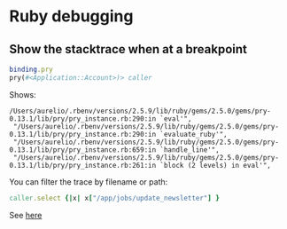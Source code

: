 # Ruby debugging

## Show the stacktrace when at a breakpoint

```rb
binding.pry
pry(#<Application::Account>)> caller
```

Shows:

```
/Users/aurelio/.rbenv/versions/2.5.9/lib/ruby/gems/2.5.0/gems/pry-0.13.1/lib/pry/pry_instance.rb:290:in `eval'",
 "/Users/aurelio/.rbenv/versions/2.5.9/lib/ruby/gems/2.5.0/gems/pry-0.13.1/lib/pry/pry_instance.rb:290:in `evaluate_ruby'",
 "/Users/aurelio/.rbenv/versions/2.5.9/lib/ruby/gems/2.5.0/gems/pry-0.13.1/lib/pry/pry_instance.rb:659:in `handle_line'",
 "/Users/aurelio/.rbenv/versions/2.5.9/lib/ruby/gems/2.5.0/gems/pry-0.13.1/lib/pry/pry_instance.rb:261:in `block (2 levels) in eval'",
```

You can filter the trace by filename or path:

```rb
caller.select {|x| x["/app/jobs/update_newsletter"] }
```

See [here](https://stackoverflow.com/a/21620257/1446845)
